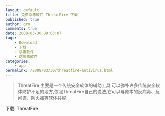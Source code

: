 ```yaml
---
layout: default
title: 免费杀毒软件 ThreatFire 下载
published: true
author: gro
comments: true
date: 2008-03-30 09:03:07
tags:
    - Download
    - 下载
    - 杀毒软件
    - 防病毒软件
categories:
    - app
permalink: /2008/03/30/threatfire-antivirus.html
---
```

> ThreatFire 主要是一个传统安全软体的辅助工具,可以弥补许多传统安全软体防护不足的地方,依照ThreatFire自己的说法,它可以与原本的反病毒、反间谍、防火牆等软体共容.

下载: ThreatFire
